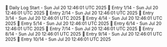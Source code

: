 📅 Daily Log Start - Sun Jul 20 12:46:01 UTC 2025
📌 Entry 1/14 - Sun Jul 20 12:46:01 UTC 2025
📌 Entry 2/14 - Sun Jul 20 12:46:01 UTC 2025
📌 Entry 3/14 - Sun Jul 20 12:46:01 UTC 2025
📌 Entry 4/14 - Sun Jul 20 12:46:01 UTC 2025
📌 Entry 5/14 - Sun Jul 20 12:46:01 UTC 2025
📌 Entry 6/14 - Sun Jul 20 12:46:01 UTC 2025
📌 Entry 7/14 - Sun Jul 20 12:46:01 UTC 2025
📌 Entry 8/14 - Sun Jul 20 12:46:01 UTC 2025
📌 Entry 9/14 - Sun Jul 20 12:46:01 UTC 2025
📌 Entry 10/14 - Sun Jul 20 12:46:01 UTC 2025
